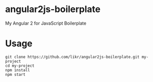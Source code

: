 # angular2js-boilerplate

My Angular 2 for JavaScript Boilerplate

# Usage

```
git clone https://github.com/likr/angular2js-boilerplate.git my-project
cd my-project
npm install
npm start
```
